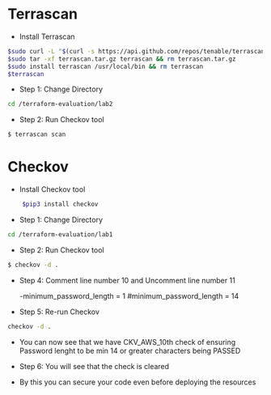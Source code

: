 # Terrascan

* Install Terrascan

```bash
$sudo curl -L "$(curl -s https://api.github.com/repos/tenable/terrascan/releases/latest | grep -o -E "https://.+?_Linux_x86_64.tar.gz")" > terrascan.tar.gz
$sudo tar -xf terrascan.tar.gz terrascan && rm terrascan.tar.gz
$sudo install terrascan /usr/local/bin && rm terrascan
$terrascan
```
* Step 1: Change Directory

```bash
cd /terraform-evaluation/lab2
```
* Step 2: Run Checkov tool 

```bash
$ terrascan scan
```



# Checkov


* Install Checkov tool

```bash
    $pip3 install checkov
```
* Step 1: Change Directory

```bash
cd /terraform-evaluation/lab1
```
* Step 2: Run Checkov tool 

```bash
$ checkov -d .
```

* Step 4: Comment line number 10 and Uncomment line number 11

  -minimum_password_length = 1
  #minimum_password_length = 14

* Step 5: Re-run Checkov
```bash
checkov -d .
```
* You can now see that we have CKV_AWS_10th check of ensuring Password lenght to be min 14 or greater characters being PASSED
  
* Step 6: You will see that the check is cleared 

* By this you can secure your code even before deploying the resources 
